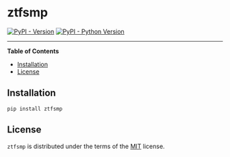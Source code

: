 # ztfsmp

[![PyPI - Version](https://img.shields.io/pypi/v/ztfsmp.svg)](https://pypi.org/project/ztfsmp)
[![PyPI - Python Version](https://img.shields.io/pypi/pyversions/ztfsmp.svg)](https://pypi.org/project/ztfsmp)

-----

**Table of Contents**

- [Installation](#installation)
- [License](#license)

## Installation

```console
pip install ztfsmp
```

## License

`ztfsmp` is distributed under the terms of the [MIT](https://spdx.org/licenses/MIT.html) license.
